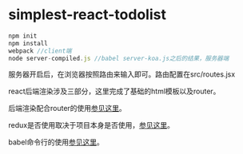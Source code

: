 # simplest-react-todolist


```javascript
npm init
npm install 
webpack //client端
node server-compiled.js //babel server-koa.js之后的结果，服务器端
```

服务器开启后，在浏览器按照路由来输入即可。路由配置在src/routes.jsx

react后端渲染涉及三部分，这里完成了基础的html模板以及router。

后端渲染配合router的使用[参见这里](https://github.com/reactjs/react-router-tutorial/tree/master/lessons/13-server-rendering)。

redux是否使用取决于项目本身是否使用，[参见这里](http://cn.redux.js.org/docs/recipes/ServerRendering.html)。

babel命令行的使用[参见这里](https://babeljs.io/docs/usage/cli/)。

